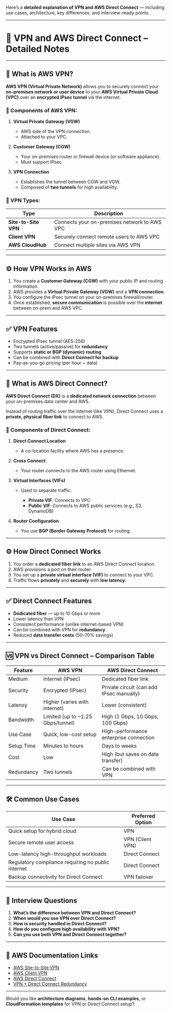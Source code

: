 Here’s a **detailed explanation of VPN and AWS Direct Connect** — including use cases, architecture, key differences, and interview-ready points.

---

# 🔐 VPN and AWS Direct Connect – Detailed Notes

---

## 📌 What is AWS VPN?

**AWS VPN (Virtual Private Network)** allows you to securely connect your **on-premises network or user device** to your **AWS Virtual Private Cloud (VPC)** over an **encrypted IPsec tunnel** via the internet.

### 🧱 Components of AWS VPN:

1. **Virtual Private Gateway (VGW)**

   * AWS side of the VPN connection.
   * Attached to your VPC.

2. **Customer Gateway (CGW)**

   * Your on-premises router or firewall device (or software appliance).
   * Must support IPsec.

3. **VPN Connection**

   * Establishes the tunnel between CGW and VGW.
   * Composed of **two tunnels** for high availability.

### 🔐 VPN Types:

| Type                 | Description                                  |
| -------------------- | -------------------------------------------- |
| **Site-to-Site VPN** | Connects your on-premises network to AWS VPC |
| **Client VPN**       | Securely connect remote users to AWS VPC     |
| **AWS CloudHub**     | Connect multiple sites via AWS VPN           |

---

## ⚙️ How VPN Works in AWS

1. You create a **Customer Gateway (CGW)** with your public IP and routing information.
2. AWS provides a **Virtual Private Gateway (VGW)** and a **VPN connection**.
3. You configure the IPsec tunnel on your on-premises firewall/router.
4. Once established, **secure communication** is possible over the **internet** between on-prem and AWS VPC.

---

## ✅ VPN Features

* Encrypted IPsec tunnel (AES-256)
* Two tunnels (active/passive) for **redundancy**
* Supports **static or BGP (dynamic) routing**
* Can be combined with **Direct Connect for backup**
* Pay-as-you-go pricing (per hour + data)

---

## 📌 What is AWS Direct Connect?

**AWS Direct Connect (DX)** is a **dedicated network connection** between your on-premises data center and AWS.

Instead of routing traffic over the internet (like VPN), Direct Connect uses a **private, physical fiber link** to connect to AWS.

### 🧱 Components of Direct Connect:

1. **Direct Connect Location**

   * A co-location facility where AWS has a presence.

2. **Cross Connect**

   * Your router connects to the AWS router using Ethernet.

3. **Virtual Interfaces (VIFs)**

   * Used to separate traffic:

     * **Private VIF**: Connects to VPC
     * **Public VIF**: Connects to AWS public services (e.g., S3, DynamoDB)

4. **Router Configuration**

   * You use **BGP (Border Gateway Protocol)** for routing.

---

## ⚙️ How Direct Connect Works

1. You order a **dedicated fiber link** to an AWS Direct Connect location.
2. AWS provisions a port on their router.
3. You set up a **private virtual interface (VIF)** to connect to your VPC.
4. Traffic flows **privately** and **securely** with **low latency**.

---

## ✅ Direct Connect Features

* **Dedicated fiber** — up to 10 Gbps or more
* Lower latency than VPN
* Consistent performance (unlike internet-based VPN)
* Can be combined with VPN for **redundancy**
* Reduced **data transfer costs** (50–70% savings)

---

## 🆚 VPN vs Direct Connect – Comparison Table

| Feature    | AWS VPN                            | AWS Direct Connect                       |
| ---------- | ---------------------------------- | ---------------------------------------- |
| Medium     | Internet (IPsec)                   | Dedicated fiber link                     |
| Security   | Encrypted (IPsec)                  | Private circuit (can add IPsec manually) |
| Latency    | Higher (varies with internet)      | Lower (consistent)                       |
| Bandwidth  | Limited (up to \~1.25 Gbps/tunnel) | High (1 Gbps, 10 Gbps, 100 Gbps)         |
| Use Case   | Quick, low-cost setup              | High-performance enterprise connection   |
| Setup Time | Minutes to hours                   | Days to weeks                            |
| Cost       | Low                                | High (but saves on data transfer)        |
| Redundancy | Two tunnels                        | Can be combined with VPN                 |

---

## 🛠️ Common Use Cases

| Use Case                                           | Preferred Option |
| -------------------------------------------------- | ---------------- |
| Quick setup for hybrid cloud                       | VPN              |
| Secure remote user access                          | VPN (Client VPN) |
| Low-latency high-throughput workloads              | Direct Connect   |
| Regulatory compliance requiring no public internet | Direct Connect   |
| Backup connectivity for Direct Connect             | VPN failover     |

---

## 🧠 Interview Questions

1. **What’s the difference between VPN and Direct Connect?**
2. **When would you use VPN over Direct Connect?**
3. **How is security handled in Direct Connect?**
4. **How do you configure high availability with VPN?**
5. **Can you use both VPN and Direct Connect together?**

---

## 🔗 AWS Documentation Links

* [AWS Site-to-Site VPN](https://docs.aws.amazon.com/vpn/latest/s2svpn/VPC_VPN.html)
* [AWS Client VPN](https://docs.aws.amazon.com/vpn/latest/clientvpn-admin/what-is.html)
* [AWS Direct Connect](https://docs.aws.amazon.com/directconnect/latest/UserGuide/Welcome.html)
* [VPN + Direct Connect Redundancy](https://docs.aws.amazon.com/directconnect/latest/UserGuide/Welcome.html#backup-connection)

---

Would you like **architecture diagrams**, **hands-on CLI examples**, or **CloudFormation templates** for VPN or Direct Connect setup?
